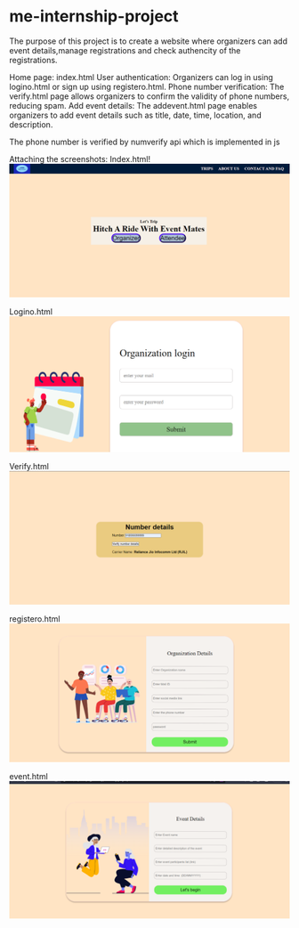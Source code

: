 ﻿# me-internship-project

The purpose of this project is to create a website where organizers can add event details,manage registrations and check authencity of the registrations.


Home page: index.html
User authentication: Organizers can log in using logino.html or sign up using registero.html.
Phone number verification: The verify.html page allows organizers to confirm the validity of phone numbers, reducing spam.
Add event details: The addevent.html page enables organizers to add event details such as title, date, time, location, and description.


The phone number is verified by numverify api which is implemented in js

Attaching the screenshots:
Index.html!
![Alt text](ss/Screenshot%202023-05-27%20215536.png)


Logino.html
![Alt text](ss/Screenshot%202023-05-27%20215919.png)




Verify.html
![Alt text](ss/Screenshot%202023-05-28%20121307.png)


registero.html
![Alt text](ss/Screenshot%202023-05-27%20215710.png)

event.html
![Alt text](ss/Screenshot%202023-05-28%20121148.png)
